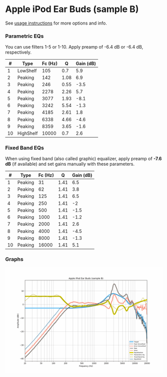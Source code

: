 # Apple iPod Ear Buds (sample B)
See [usage instructions](https://github.com/jaakkopasanen/AutoEq#usage) for more options and info.

### Parametric EQs
You can use filters 1-5 or 1-10. Apply preamp of -6.4 dB or -6.4 dB, respectively.

|   # | Type      |   Fc (Hz) |    Q |   Gain (dB) |
|-----|-----------|-----------|------|-------------|
|   1 | LowShelf  |       105 | 0.7  |         5.9 |
|   2 | Peaking   |       142 | 1.08 |         6.9 |
|   3 | Peaking   |       246 | 0.55 |        -3.5 |
|   4 | Peaking   |      2278 | 2.26 |         5.7 |
|   5 | Peaking   |      3077 | 1.93 |        -8.1 |
|   6 | Peaking   |      3242 | 5.54 |        -1.3 |
|   7 | Peaking   |      4185 | 2.61 |         1.8 |
|   8 | Peaking   |      6338 | 4.66 |        -4.6 |
|   9 | Peaking   |      8359 | 3.65 |        -1.6 |
|  10 | HighShelf |     10000 | 0.7  |         2.6 |

### Fixed Band EQs
When using fixed band (also called graphic) equalizer, apply preamp of **-7.6 dB** (if available) and set gains manually with these parameters.

|   # | Type    |   Fc (Hz) |    Q |   Gain (dB) |
|-----|---------|-----------|------|-------------|
|   1 | Peaking |        31 | 1.41 |         6.5 |
|   2 | Peaking |        62 | 1.41 |         3.8 |
|   3 | Peaking |       125 | 1.41 |         6.5 |
|   4 | Peaking |       250 | 1.41 |        -2   |
|   5 | Peaking |       500 | 1.41 |        -1.5 |
|   6 | Peaking |      1000 | 1.41 |        -1.2 |
|   7 | Peaking |      2000 | 1.41 |         2.6 |
|   8 | Peaking |      4000 | 1.41 |        -4.5 |
|   9 | Peaking |      8000 | 1.41 |        -1.3 |
|  10 | Peaking |     16000 | 1.41 |         5.1 |

### Graphs
![](./Apple%20iPod%20Ear%20Buds%20(sample%20B).png)
